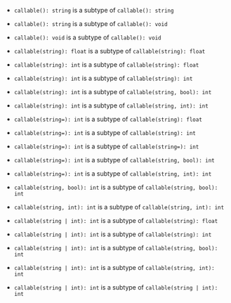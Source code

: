 - `callable(): string` is a subtype of `callable(): string`
- `callable(): string` is a subtype of `callable(): void`

- `callable(): void` is a subtype of `callable(): void`

- `callable(string): float` is a subtype of `callable(string): float`

- `callable(string): int` is a subtype of `callable(string): float`
- `callable(string): int` is a subtype of `callable(string): int`
- `callable(string): int` is a subtype of `callable(string, bool): int`
- `callable(string): int` is a subtype of `callable(string, int): int`

- `callable(string=): int` is a subtype of `callable(string): float`
- `callable(string=): int` is a subtype of `callable(string): int`
- `callable(string=): int` is a subtype of `callable(string=): int`
- `callable(string=): int` is a subtype of `callable(string, bool): int`
- `callable(string=): int` is a subtype of `callable(string, int): int`

- `callable(string, bool): int` is a subtype of `callable(string, bool): int`

- `callable(string, int): int` is a subtype of `callable(string, int): int`

- `callable(string | int): int` is a subtype of `callable(string): float`
- `callable(string | int): int` is a subtype of `callable(string): int`
- `callable(string | int): int` is a subtype of `callable(string, bool): int`
- `callable(string | int): int` is a subtype of `callable(string, int): int`
- `callable(string | int): int` is a subtype of `callable(string | int): int`
